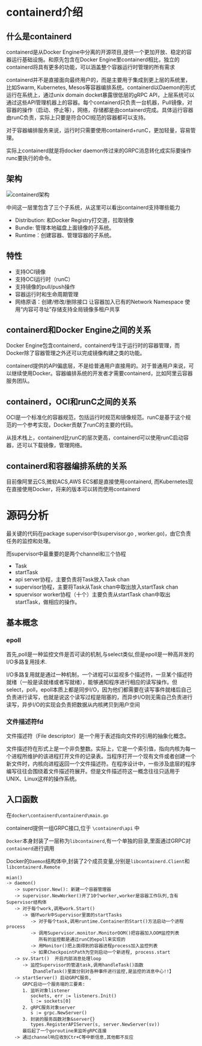# containerd介绍

## 什么是containerd

containerd是从Docker Engine中分离的开源项目,提供一个更加开放、稳定的容器运行基础设施。和原先包含在Docker Engine里containerd相比，独立的containerd将具有更多的功能，可以涵盖整个容器运行时管理的所有需求

containerd并不是直接面向最终用户的，而是主要用于集成到更上层的系统里，比如Swarm, Kubernetes, Mesos等容器编排系统。containerd以Daemon的形式运行在系统上，通过unix domain docket暴露很低层的gRPC API，上层系统可以通过这些API管理机器上的容器。每个containerd只负责一台机器，Pull镜像，对容器的操作（启动、停止等），网络，存储都是由containerd完成。具体运行容器由runC负责，实际上只要是符合OCI规范的容器都可以支持。

对于容器编排服务来说，运行时只需要使用containerd+runC，更加轻量，容易管理。

实际上containerd就是将docker daemon传过来的GRPC消息转化成实际要操作runc要执行的命令。


## 架构

![containerd架构](http://djanus-test.oss-cn-hangzhou.aliyuncs.com/architecture.png)

中间这一层里包含了三个子系统，从这里可以看出containerd支持哪些能力

- Distribution: 和Docker Registry打交道，拉取镜像
- Bundle: 管理本地磁盘上面镜像的子系统。
- Runtime：创建容器、管理容器的子系统。

## 特性

- 支持OCI镜像
- 支持OCI运行时（runC）
- 支持镜像的pull/push操作
- 容器运行时和生命周期管理
- 网络原语：创建/修改/删除接口
让容器加入已有的Network Namespace
使用“内容可寻址”存储支持全局镜像多租户共享

## containerd和Docker Engine之间的关系

Docker Engine包含containerd，containerd专注于运行时的容器管理，而Docker除了容器管理之外还可以完成镜像构建之类的功能。

containerd提供的API偏底层，不是给普通用户直接用的。对于普通用户来说，可以继续使用Docker。容器编排系统的开发者才需要containerd，比如阿里云容器服务团队。

## containerd，OCI和runC之间的关系

OCI是一个标准化的容器规范，包括运行时规范和镜像规范。runC是基于这个规范的一个参考实现，Docker贡献了runC的主要的代码。

从技术栈上，containerd比runC的层次更高，containerd可以使用runC启动容器，还可以下载镜像，管理网络。

## containerd和容器编排系统的关系

目前像阿里云CS,微软ACS,AWS ECS都是直接使用containerd, 而Kubernetes现在直接使用Docker，将来的版本可以转而使用containerd

# 源码分析

最关键的代码在package supervisor中(supervisor.go , worker.go)，由它负责任务的监控和处理。

而supervisor中最重要的是两个channel和三个协程

- Task
- startTask
- api server协程，主要负责将Task放入Task chan
- supervisor协程，主要将Task从Task chan中取出放入startTask chan
- spuervisor worker协程（十个）主要负责从startTask chan中取出startTask，做相应的操作。

## 基本概念

### epoll

首先,poll是一种监控文件是否可读的机制,与select类似,但是epoll是一种高并发的I/O多路复用技术.

I/O多路复用就是通过一种机制，一个进程可以监视多个描述符，一旦某个描述符就绪（一般是读就绪或者写就绪），能够通知程序进行相应的读写操作。但select，poll，epoll本质上都是同步I/O，因为他们都需要在读写事件就绪后自己负责进行读写，也就是说这个读写过程是阻塞的，而异步I/O则无需自己负责进行读写，异步I/O的实现会负责把数据从内核拷贝到用户空间

### 文件描述符fd

文件描述符（File descriptor）是一个用于表述指向文件的引用的抽象化概念。

文件描述符在形式上是一个非负整数。实际上，它是一个索引值，指向内核为每一个进程所维护的该进程打开文件的记录表。当程序打开一个现有文件或者创建一个新文件时，内核向进程返回一个文件描述符。在程序设计中，一些涉及底层的程序编写往往会围绕着文件描述符展开。但是文件描述符这一概念往往只适用于UNIX、Linux这样的操作系统。

## 入口函数

在`docker\containerd\containerd\main.go`

containerd提供一组GRPC接口,位于 `\containerd\api` 中

`Docker`本身封装了一层称为`libcontainerd`,有一个单独的目录,里面通过GRPC对`containerd`进行调用

Docker的`Daemon`结构体中,封装了2个成员变量,分别是`libcontainerd.Client`和`libcontainerd.Remote`


```
mian()
-> daemon()
   -> supervisor.New(): 新建一个容器管理器
   -> supervisor.NewWorker()开了10个worker,worker是容器工作队列,含有Supervisor结构体
   -> 对于每个work,调用work.Start()
      -> 循环work中Supervisor里面的startTasks
         -> 对于每个task,调用runtime.Container的Start()方法启动一个进程process
         -> 调用Supervisor.monitor.MonitorOOM()把容器加入OOM监控列表
            所有的监控都是通过runC的epoll来实现的
         -> 用Monitor()把上面得到的容器进程process加入监控列表
         -> 如果CheckpointPath为空则启动一个新进程, process.start
   -> sv.Start()  开启内部消息处理loop
      -> 监控Supervisor的管道task,调用handleTask()函数
         【handleTask()里面分别对各种事件进行监控,是监控的消息中心!!】
   -> startServer() 启动GRPC服务,
      GRPC启动一个服务端的三要素:
      1. 监听对象listener
         sockets, err := listeners.Init()
         l := sockets[0]
      2. gRPC服务对象server
         s := grpc.NewServer()
      3. 封装的服务函数对象&server{}
         types.RegisterAPIServer(s, server.NewServer(sv))
      最后起了一个goroutine来监听gRPC连接
   -> 通过channel响应收到Ctr+C等中断信息,其他都不反应
```
